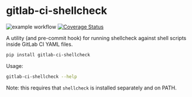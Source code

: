# gitlab-ci-shellcheck

![example workflow](https://github.com/spyoungtech/gitlab-ci-shellcheck/actions/workflows/unittests.yaml/badge.svg)
[![Coverage Status](https://coveralls.io/repos/github/spyoungtech/gitlab-ci-shellcheck/badge.svg?branch=main)](https://coveralls.io/github/spyoungtech/gitlab-ci-shellcheck?branch=main)


A utility (and pre-commit hook) for running shellcheck against shell scripts inside GitLab CI YAML files.

```bash
pip install gitlab-ci-shellcheck
```

Usage:
```bash
gitlab-ci-shellcheck --help
```

Note: this requires that `shellcheck` is installed separately and on PATH.
